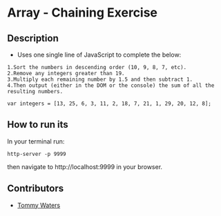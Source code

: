 # Array - Chaining Exercise

## Description
- Uses one single line of JavaScript to complete the below:


```
1.Sort the numbers in descending order (10, 9, 8, 7, etc).
2.Remove any integers greater than 19.
3.Multiply each remaining number by 1.5 and then subtract 1.
4.Then output (either in the DOM or the console) the sum of all the   resulting numbers.

```
```
var integers = [13, 25, 6, 3, 11, 2, 18, 7, 21, 1, 29, 20, 12, 8];

```

## How to run its
In your terminal run:
```
http-server -p 9999
```
then navigate to http://localhost:9999 in your browser.

## Contributors
- [Tommy Waters](https://github.com/Thomaswaters05)